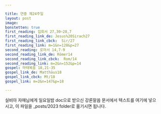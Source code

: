 ```yaml
---

title: 연중 제24주일
layout: post 
image: 
bonstetten: true
first_reading: 집회서 27,30―28,7
first_reading_link_de: Jesus%20Sirach27
first_reading_link_cbck:  Sir/27
first_reading_link: m=1&n=128&p=27
second_reading: 로마서 14,7-9
second_reading_link_de: Römer14
second_reading_link_cbck:  Rom/14
second_reading_link: m=2&n=152&p=14
gospel: 마태복음 18,21-35
gospel_link_de: Matthäus18
gospel_link_cbck: Mt/18
gospel_link: m=2&n=147&p=18

---
```



실비아 자매님에게 일요일밤 doc으로 받으신
강론말씀 문서에서
텍스트를 여기에 넣으시고,
이 파일을 _posts/2023 folder로 옮기시면 됩니다.
